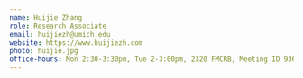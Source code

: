 ```yaml
---
name: Huijie Zhang
role: Research Associate
email: huijiezh@umich.edu
website: https://www.huijiezh.com
photo: huijie.jpg
office-hours: Mon 2:30-3:30pm, Tue 2-3:00pm, 2320 FMCRB, Meeting ID 936 5222 5304
---
```

